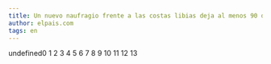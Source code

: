 ```yaml
---
title: Un nuevo naufragio frente a las costas libias deja al menos 90 desaparecidos
author: elpais.com
tags: en
---
```


undefined0
1
2
3
4
5
6
7
8
9
10
11
12
13

